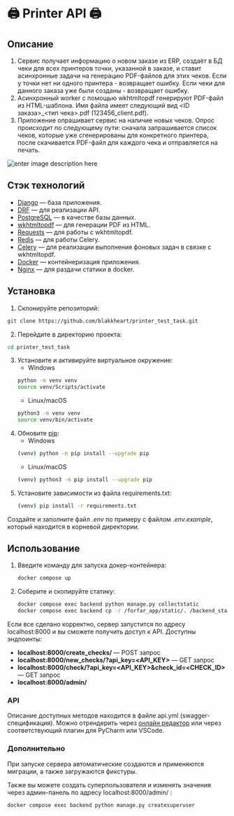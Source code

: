 
# 🖨 Printer API 🖨

## Описание

 1.  Сервис получает информацию о новом заказе из ERP, создаёт в БД чеки для всех принтеров точки, указанной в заказе, и ставит асинхронные задачи на генерацию PDF-файлов для этих чеков. Если у точки нет ни одного принтера - возвращает ошибку. Если чеки для данного заказа уже были созданы - возвращает ошибку.
2.  Асинхронный worker с помощью wkhtmltopdf генерируют PDF-файл из HTML-шаблона. Имя файла имеет следующий вид <ID заказа>_<тип чека>.pdf (123456_client.pdf).
3.  Приложение опрашивает сервис на наличие новых чеков. Опрос происходит по следующему пути: сначала запрашивается список чеков, которые уже сгенерированы для конкретного принтера, после скачивается PDF-файл для каждого чека и отправляется на печать.

 ![enter image description here](https://github.com/smenateam/assignments/blob/master/backend/images/arch.png?raw=true)

## Стэк технологий

- [Django](https://www.djangoproject.com/) — база приложения.
- [DRF](https://www.django-rest-framework.org/) — для реализации API.
- [PostgreSQL](https://www.postgresql.org/) — в качестве базы данных.
- [wkhtmltopdf](https://wkhtmltopdf.org/) — для генерации PDF из HTML.
- [Requests](https://requests.readthedocs.io/en/latest/) — для работы с wkhtmltopdf.
- [Redis](https://redis.io/) — для работы Celery.
- [Celery](https://docs.celeryq.dev/en/stable/) — для реализации выполнения фоновых задач в связке с wkhtmltopdf.
- [Docker](https://www.docker.com/) — контейнеризация приложения.
- [Nginx](https://www.nginx.com/)  — для раздачи статики в docker.

## Установка

1. Склонируйте репозиторий:
```bash
git clone https://github.com/blakkheart/printer_test_task.git
```
2. Перейдите в директорию проекта:
```bash
cd printer_test_task
```
3. Установите и активируйте виртуальное окружение:
   - Windows
   ```bash
   python -m venv venv
   source venv/Scripts/activate
   ```
   - Linux/macOS
   ```bash
   python3 -m venv venv
   source venv/bin/activate
   ```
4. Обновите [pip](https://pip.pypa.io/en/stable/):
   - Windows
   ```bash
   (venv) python -m pip install --upgrade pip
   ```
   - Linux/macOS
   ```bash
   (venv) python3 -m pip install --upgrade pip
   ```
5. Установите зависимости из файла requirements.txt:
   ```bash
   (venv) pip install -r requirements.txt
   ```
Создайте и заполните файл *.env* по примеру с файлом *.env.example*, который находится в корневой директории.



## Использование  

1. Введите команду для запуска докер-контейнера:
	```bash
	docker compose up
	```
3. Соберите и скопируйте статику:
	```bash
	docker compose exec backend python manage.py collectstatic
	docker compose exec backend cp -r /forfar_app/static/. /backend_static/static/
	```
Если все сделано корректно, сервер запустится по адресу localhost:8000 и вы сможете получить доступ к API.
Доступны эндпоинты:
 - **localhost:8000/create_checks/**   —   POST запрос
  - **localhost:8000/new_checks/?api_key=<API_KEY>**   —   GET запрос
  - **localhost:8000/check/?api_key=<API_KEY>&check_id=<CHECK_ID>**   —   GET запрос
 - **localhost:8000/admin/**


### API

Описание доступных методов находится в файле api.yml (swagger-спецификация). Можно отрендерить через  [онлайн редактор](https://editor.swagger.io/)  или через соответствующий плагин для PyCharm или VSCode.

### Дополнительно
При запуске сервера автоматические создаются и применяются миграции, а также загружаются фикстуры.

Также вы можете создать суперпользователя и изменять значения через админ-панель по адресу localhost:8000/admin/ :
```bash
docker compose exec backend python manage.py createsuperuser
```

